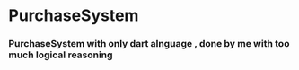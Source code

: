 # PurchaseSystem
### PurchaseSystem with only dart alnguage , done by me with too much logical reasoning
